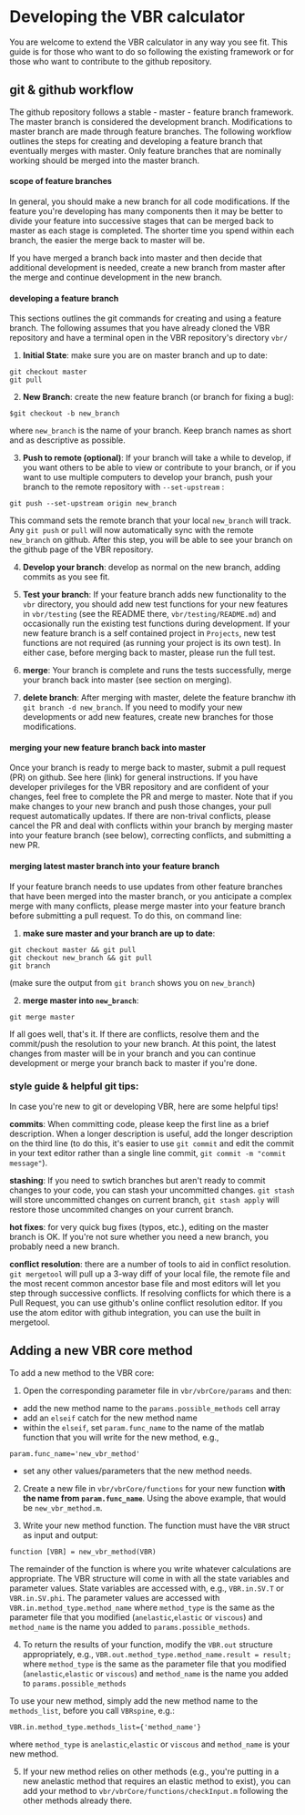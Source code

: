 # Developing the VBR calculator

You are welcome to extend the VBR calculator in any way you see fit. This guide is for those who want to do so following the existing framework or for those who want to contribute to the github repository.

## git & github workflow

The github repository follows a stable - master - feature branch framework. The master branch is considered the development branch. Modifications to master branch are made through feature branches. The following workflow outlines the steps for creating and developing a feature branch that eventually merges with master. Only feature branches that are nominally working should be merged into the master branch.

#### scope of feature branches

In general, you should make a new branch for all code modifications. If the feature you're developing has many components then it may be better to divide your feature into successive stages that can be merged back to master as each stage is completed. The shorter time you spend within each branch, the easier the merge back to master will be.

If you have merged a branch back into master and then decide that additional development is needed, create a new branch from master after the merge and continue development in the new branch.

#### developing a feature branch

This sections outlines the git commands for creating and using a feature branch. The following assumes that you have already cloned the VBR repository and have a terminal open in the VBR repository's directory `vbr/`

1. **Initial State**: make sure you are on master branch and up to date:
  ```
  git checkout master
  git pull
  ```
2. **New Branch**: create the new feature branch (or branch for fixing a bug):  
  ```
  $git checkout -b new_branch
  ```
where `new_branch` is the name of your branch. Keep branch names as short and as descriptive as possible.

3. **Push to remote (optional)**: If your branch will take a while to develop, if you want others to be able to view or contribute to your branch, or if you want to use multiple computers to develop your branch, push your branch to the remote repository with `--set-upstream` :
  ```
  git push --set-upstream origin new_branch
  ```
This command sets the remote branch that your local `new_branch` will track. Any `git push` or `pull` will now automatically sync with the remote `new_branch` on github. After this step, you will be able to see your branch on the github page of the VBR repository.

4. **Develop your branch**: develop as normal on the new branch, adding commits as you see fit.

5. **Test your branch**: If your feature branch adds new functionality to the `vbr` directory, you should add new test functions for your new features in `vbr/testing` (see the README there, `vbr/testing/README.md`) and occasionally run the existing test functions during development. If your new feature branch is a self contained project in `Projects`, new test functions are not required (as running your project is its own test). In either case, before merging back to master, please run the full test.

6. **merge**: Your branch is complete and runs the tests successfully, merge your branch back into master (see section on merging).

7. **delete branch**: After merging with master, delete the feature branchw ith `git branch -d new_branch`. If you need to modify your new developments or add new features, create new branches for those modifications.

#### merging your new feature branch back into master

Once your branch is ready to merge back to master, submit a pull request (PR) on github. See here (link) for general instructions. If you have developer privileges for the VBR repository and are confident of your changes, feel free to complete the PR and merge to master. Note that if you make changes to your new branch and push those changes, your pull request automatically updates. If there are non-trival conflicts, please cancel the PR and deal with conflicts within your branch by merging master into your feature branch (see below), correcting conflicts, and submitting a new PR.

#### merging latest master branch into your feature branch

If your feature branch needs to use updates from other feature branches that have been merged into the master branch, or you anticipate a complex merge with many conflicts, please merge master into your feature branch before submitting a pull request. To do this, on command line:

1. **make sure master and your branch are up to date**:
  ```
  git checkout master && git pull
  git checkout new_branch && git pull
  git branch
  ```
  (make sure the output from `git branch` shows you on `new_branch`)

2. **merge master into `new_branch`**:  
  ```
  git merge master
  ```
  If all goes well, that's it. If there are conflicts, resolve them and the commit/push the resolution to your new branch. At this point, the latest changes from master will be in your branch and you can continue development or merge your branch back to master if you're done.

### style guide & helpful git tips:

In case you're new to git or developing VBR, here are some helpful tips!

**commits**: When committing code, please keep the first line as a brief description. When a longer description is useful, add the longer description on the third line (to do this, it's easier to use `git commit` and edit the commit in your text editor rather than a single line commit, `git commit -m "commit message"`).

**stashing**: If you need to swtich branches but aren't ready to commit changes to your code, you can stash your uncommitted changes. `git stash` will store uncommitted changes on current branch, `git stash apply` will restore those uncommited changes on your current branch.

**hot fixes**: for very quick bug fixes (typos, etc.), editing on the master branch is OK. If you're not sure whether you need a new branch, you probably need a new branch.

**conflict resolution**: there are a number of tools to aid in conflict resolution. `git mergetool` will pull up a 3-way diff of your local file, the remote file and the most recent common ancestor base file and most editors will let you step through successive conflicts. If resolving conflicts for which there is a Pull Request, you can use github's online conflict resolution editor. If you use the atom editor with github integration, you can use the built in mergetool.

## Adding a new VBR core method
To add a new method to the VBR core:

1. Open the corresponding parameter file in `vbr/vbrCore/params` and then:
  * add the new method name to the `params.possible_methods` cell array
  * add an `elseif` catch for the new method name
  * within the `elseif`, set `param.func_name` to the name of the matlab function that you will write for the new method, e.g.,
  ```
  param.func_name='new_vbr_method'
  ```
  * set any other values/parameters that the new method needs.

2. Create a new file in `vbr/vbrCore/functions` for your new function **with the name from `param.func_name`**. Using the above example, that would be `new_vbr_method.m`.

3. Write your new method function. The function must have the `VBR` struct as input and output:
```
function [VBR] = new_vbr_method(VBR)
```
The remainder of the function is where you write whatever calculations are appropriate. The VBR structure will come in with all the state variables and parameter values. State variables are accessed with, e.g., `VBR.in.SV.T` or `VBR.in.SV.phi`. The parameter values are accessed with `VBR.in.method_type.method_name` where `method_type` is the same as the parameter file that you modified (`anelastic`,`elastic` or `viscous`) and `method_name` is the name you added to `params.possible_methods`.

4. To return the results of your function, modify the `VBR.out` structure appropriately, e.g., ```VBR.out.method_type.method_name.result = result;```
where `method_type` is the same as the parameter file that you modified (`anelastic`,`elastic` or `viscous`) and `method_name` is the name you added to `params.possible_methods`

To use your new method, simply add the new method name to the `methods_list`, before you call `VBRspine`, e.g.:
```
VBR.in.method_type.methods_list={'method_name'}
```
where `method_type` is `anelastic`,`elastic` or `viscous` and `method_name` is your new method.

5. If your new method relies on other methods (e.g., you're putting in a new anelastic method that requires an elastic method to exist), you can add your method to `vbr/vbrCore/functions/checkInput.m` following the other methods already there.
